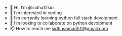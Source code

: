 - 👋 Hi, I’m @sidhu12sid
- 👀 I’m interested in coding
- 🌱 I’m currently learning python full stack devolpment
- 💞️ I’m looking to collaborate on python devolpment
- 📫 How to reach me sidhusoman101@gmail.com

<!---
sidhu12sid/sidhu12sid is a ✨ special ✨ repository because its `README.md` (this file) appears on your GitHub profile.
You can click the Preview link to take a look at your changes.
--->
